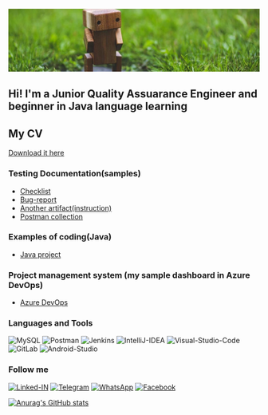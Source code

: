 ![Header](https://github.com/tatianalebed/tatianalebed/blob/main/assets/header.jpg)

## Hi! I'm a Junior Quality Assuarance Engineer and beginner in Java language learning

## My CV 
[Download it here](https://drive.google.com/file/d/1o7sL5OVI74clQ-wvQbk8jUy6G2zDPtHm/view?usp=share_link)

### Testing Documentation(samples)

- [Checklist](https://github.com/tatianalebed/example-check-list)
- [Bug-report](https://github.com/tatianalebed/example-bug-report)
- [Another artifact(instruction)](https://github.com/tatianalebed/example-instruction)
- [Postman collection](https://github.com/tatianalebed/example-postman-collection/tree/main)

### Examples of coding(Java)

- [Java project](https://github.com/tatianalebed/sample-java-code)

### Project management system (my sample dashboard in Azure DevOps)

- [Azure DevOps](https://dev.azure.com/lebdevatatiana/New%20Beginning)

### Languages and Tools

![MySQL](https://img.shields.io/badge/-MySql-black?style=for-the-badge&logo=mysql&logoColor=3D3BFF)
![Postman](https://img.shields.io/badge/-Postman-black?style=for-the-badge&logo=postman&logoColor=3D3BFF)
![Jenkins](https://img.shields.io/badge/-Jenkins-black?style=for-the-badge&logo=jenkins&logoColor=3D3BFF)
![IntelliJ-IDEA](https://img.shields.io/badge/-IntelliJIDEA-black?style=for-the-badge&logo=intellijidea&logoColor=3D3BFF)
![Visual-Studio-Code](https://img.shields.io/badge/-VSCode-black?style=for-the-badge&logo=visualstudiocode&logoColor=3D3BFF)
![GitLab](https://img.shields.io/badge/-GitLab-black?style=for-the-badge&logo=gitlab&logoColor=3D3BFF)
![Android-Studio](https://img.shields.io/badge/-AndroidStudio-black?style=for-the-badge&logo=androidstudio&logoColor=3D3BFF)

### Follow me
[![Linked-IN](https://img.shields.io/badge/-LinkedIn-black?style=for-the-badge&logo=linkedin&logoColor=3D3BFF)](https://www.linkedin.com/in/tatiana-lebedeva/)
[![Telegram](https://img.shields.io/badge/-Telegram-black?style=for-the-badge&logo=telegram&logoColor=3D3BFF)](https://t.me/tati_deva)
[![WhatsApp](https://img.shields.io/badge/-WhatsApp-black?style=for-the-badge&logo=whatsapp&logoColor=3D3BFF)](https://wa.me/995598780083)
[![Facebook](https://img.shields.io/badge/-Facebook-black?style=for-the-badge&logo=facebook&logoColor=3D3BFF)](https://www.facebook.com/profile.php?id=100015097063284)

[![Anurag's GitHub stats](https://github-readme-stats.vercel.app/api?username=tatianalebed&count_private=true&show_icons=true&theme=react)](https://github.com/anuraghazra/github-readme-stats)
